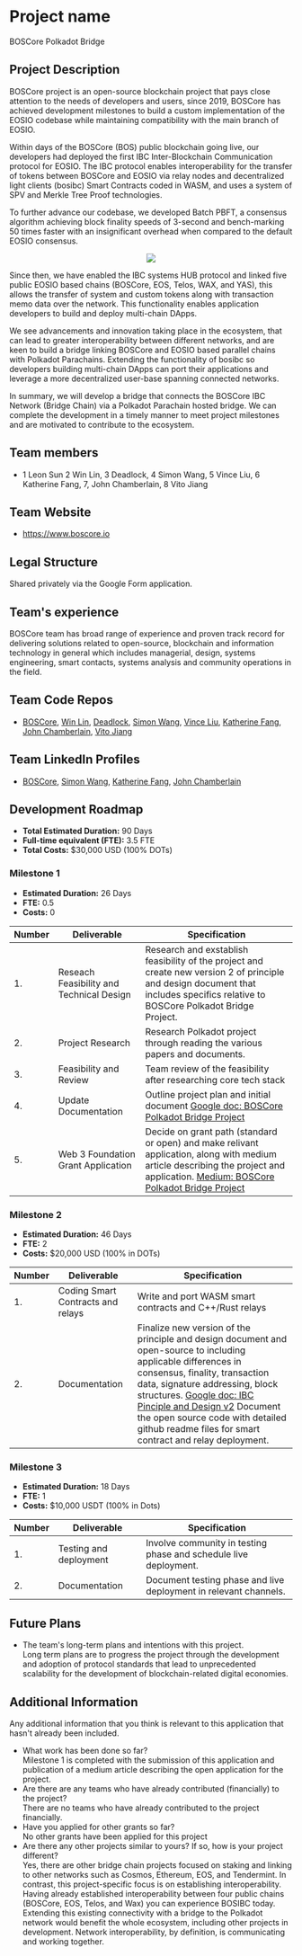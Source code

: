 # Project name
BOSCore Polkadot Bridge
## Project Description
BOSCore project is an open-source blockchain project that pays close attention to the needs of developers and users, since 2019, BOSCore has achieved development milestones to build a custom implementation of the EOSIO codebase while maintaining compatibility with the main branch of EOSIO. 

Within days of the BOSCore (BOS) public blockchain going live, our developers had deployed the first IBC Inter-Blockchain Communication protocol for EOSIO. The IBC protocol enables interoperability for the transfer of tokens between BOSCore and EOSIO via relay nodes and decentralized light clients (bosibc) Smart Contracts coded in WASM, and uses a system of SPV and Merkle Tree Proof technologies.

To further advance our codebase, we developed Batch PBFT, a consensus algorithm achieving block finality speeds of 3-second and bench-marking 50 times faster with an insignificant overhead when compared to the default EOSIO consensus.

<p align="center">
  <img src="https://github.com/boscore/ibc_contracts/raw/master/docs/hub.svg?sanitize=true">
</p>

Since then, we have enabled the IBC systems HUB protocol and linked five public EOSIO based chains (BOSCore, EOS, Telos, WAX, and YAS), this allows the transfer of system and custom tokens along with transaction memo data over the network. This functionality enables application developers to build and deploy multi-chain DApps. 

We see advancements and innovation taking place in the ecosystem, that can lead to greater interoperability between different networks, and are keen to build a bridge linking BOSCore and EOSIO based parallel chains with Polkadot Parachains. Extending the functionality of bosibc so developers building multi-chain DApps can port their applications and leverage a more decentralized user-base spanning connected networks.

In summary, we will develop a bridge that connects the BOSCore IBC Network (Bridge Chain) via a Polkadot Parachain hosted bridge. We can complete the development in a timely manner to meet project milestones and are motivated to contribute to the ecosystem.   


## Team members
* 1 Leon Sun 2 Win Lin, 3 Deadlock, 4 Simon Wang, 5 Vince Liu, 6 Katherine Fang, 7, John Chamberlain, 8 Vito Jiang 


## Team Website	
* https://www.boscore.io

## Legal Structure 
Shared privately via the Google Form application.

## Team's experience
BOSCore team has broad range of experience and proven track record for delivering solutions related to open-source, blockchain and information technology in general which includes managerial, design, systems engineering, smart contacts, systems analysis and community operations in the field. 

## Team Code Repos
* [BOSCore](https://github.com/boscore), [Win Lin](https://github.com/winlin), [Deadlock](https://github.com/qianxiaofeng), [Simon Wang](https://github.com/vchengsong), [Vince Liu](https://github.com/oldcold), [Katherine Fang](https://github.com/eosbkk), [John Chamberlain](https://github.com/jtochamberlain), [Vito Jiang](https://github.com/vito-jwt)

## Team LinkedIn Profiles
* [BOSCore](https://www.linkedin.com/company/boscore), [Simon Wang](https://www.linkedin.com/in/vchengsong/), [Katherine Fang](https://www.linkedin.com/in/katherine-fang-4ba73a120/), [John Chamberlain](https://www.linkedin.com/in/jtochamberlain/)

## Development Roadmap

* **Total Estimated Duration:** 90 Days
* **Full-time equivalent (FTE):**  3.5 FTE 
* **Total Costs:** $30,000 USD (100% DOTs)

### Milestone 1

* **Estimated Duration:** 26 Days 
* **FTE:**  0.5
* **Costs:** 0 


| Number | Deliverable | Specification | 
| ------------- | ------------- | ------------- |
| 1. | Reseach Feasibility and Technical Design | Research and exstablish feasibility of the project and create new version 2 of principle and design document that includes specifics relative to BOSCore Polkadot Bridge Project. |  
| 2. | Project Research | Research Polkadot project through reading the various papers and documents. |  
| 3. | Feasibility and Review | Team review of the feasibility after researching core tech stack|  
| 4. | Update Documentation |  Outline project plan and initial document [Google doc: BOSCore Polkadot Bridge Project](https://docs.google.com/document/d/1vtQp_glynE6AcukZYqZfcapU8z-W7FWl4BNf42mUouU/edit?usp=sharing) |  
| 5. | Web 3 Foundation Grant Application |Decide on grant path (standard or open) and make relivant application, along with medium article describing the project and application. [Medium: BOSCore Polkadot Bridge Project](https://medium.com/boscore/boscore-polkadot-bridge-project-7fc77b48ab76)|  

### Milestone 2

* **Estimated Duration:** 46 Days 
* **FTE:**  2
* **Costs:** $20,000 USD (100% in DOTs)

| Number | Deliverable | Specification | 
| ------------- | ------------- | ------------- |
| 1. | Coding Smart Contracts and relays | Write and port WASM smart contracts and C++/Rust relays  |  
| 2.  | Documentation | Finalize new version of the principle and design document and open-source to including applicable differences in consensus, finality, transaction data, signature addressing, block structures. [Google doc: IBC Pinciple and Design v2](https://docs.google.com/document/d/16fhTOZ9EA7L7A0cIuz1XnSGAM0HyppdjlweDebsoif4/edit?usp=sharing) Document the open source code with detailed github readme files for smart contract and relay deployment. | 

### Milestone 3

* **Estimated Duration:** 18 Days 
* **FTE:**  1
* **Costs:** $10,000 USDT (100% in Dots)

| Number | Deliverable | Specification | 
| ------------- | ------------- | ------------- |
| 1. | Testing and deployment | Involve community in testing phase and schedule live deployment.|  
| 2.  | Documentation | Document testing phase and live deployment in relevant channels. | 


## Future Plans
* The team's long-term plans and intentions with this project.  
Long term plans are to progress the project through the development and adoption of protocol standards that lead to unprecedented scalability for the development of blockchain-related digital economies. 

## Additional Information
Any additional information that you think is relevant to this application that hasn't already been included.
* What work has been done so far?  
Milestone 1 is completed with the submission of this application and publication of a medium article describing the open application for the project. 
* Are there are any teams who have already contributed (financially) to the project?  
There are no teams who have already contributed to the project financially. 
* Have you applied for other grants so far?  
No other grants have been applied for this project
* Are there any other projects similar to yours? If so, how is your project different?  
Yes, there are other bridge chain projects focused on staking and linking to other networks such as Cosmos, Ethereum, EOS, and Tendermint.  In contrast, this project-specific focus is on establishing interoperability. Having already established interoperability between four public chains (BOSCore, EOS, Telos, and Wax) you can experience BOSIBC today.  Extending this existing connectivity with a bridge to the Polkadot network would benefit the whole ecosystem, including other projects in development. Network interoperability, by definition, is communicating and working together.   
